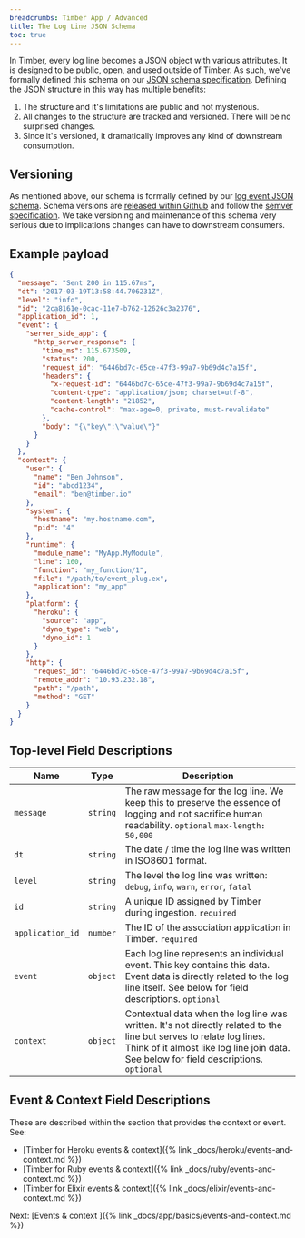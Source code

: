 ```yaml
---
breadcrumbs: Timber App / Advanced
title: The Log Line JSON Schema
toc: true
---
```


In Timber, every log line becomes a JSON object with various attributes. It is designed to be
public, open, and used outside of Timber. As such, we've formally defined this schema on our
[JSON schema specification](https://github.com/timberio/log-event-json-schema). Defining the
JSON structure in this way has multiple benefits:

1. The structure and it's limitations are public and not mysterious.
2. All changes to the structure are tracked and versioned. There will be no surprised changes.
3. Since it's versioned, it dramatically improves any kind of downstream consumption.


## Versioning

As mentioned above, our schema is formally defined by our
[log event JSON schema](https://github.com/timberio/log-event-json-schema).
Schema versions are
[released within Github](https://github.com/timberio/log-event-json-schema/releases)
and follow the [semver specification](http://semver.org/). We take versioning and maintenance
of this schema very serious due to implications changes can have to downstream consumers.


## Example payload

```json
{
  "message": "Sent 200 in 115.67ms",
  "dt": "2017-03-19T13:58:44.706231Z",
  "level": "info",
  "id": "2ca8161e-0cac-11e7-b762-12626c3a2376",
  "application_id": 1,
  "event": {
    "server_side_app": {
      "http_server_response": {
        "time_ms": 115.673509,
        "status": 200,
        "request_id": "6446bd7c-65ce-47f3-99a7-9b69d4c7a15f",
        "headers": {
          "x-request-id": "6446bd7c-65ce-47f3-99a7-9b69d4c7a15f",
          "content-type": "application/json; charset=utf-8",
          "content-length": "21852",
          "cache-control": "max-age=0, private, must-revalidate"
        },
        "body": "{\"key\":\"value\"}"
      }
    }
  },
  "context": {
    "user": {
      "name": "Ben Johnson",
      "id": "abcd1234",
      "email": "ben@timber.io"
    },
    "system": {
      "hostname": "my.hostname.com",
      "pid": "4"
    },
    "runtime": {
      "module_name": "MyApp.MyModule",
      "line": 160,
      "function": "my_function/1",
      "file": "/path/to/event_plug.ex",
      "application": "my_app"
    },
    "platform": {
      "heroku": {
        "source": "app",
        "dyno_type": "web",
        "dyno_id": 1
      }
    },
    "http": {
      "request_id": "6446bd7c-65ce-47f3-99a7-9b69d4c7a15f",
      "remote_addr": "10.93.232.18",
      "path": "/path",
      "method": "GET"
    }
  }
}
```

## Top-level Field Descriptions

Name | Type | Description
-----|------|------------
`message` | `string` | The raw message for the log line. We keep this to preserve the essence of logging and not sacrifice human readability. `optional` `max-length: 50,000`
`dt` | `string` | The date / time the log line was written in ISO8601 format.
`level` | `string` |  The level the log line was written: `debug`, `info`, `warn`, `error`, `fatal`
`id` | `string` | A unique ID assigned by Timber during ingestion. `required`
`application_id` | `number` | The ID of the association application in Timber. `required`
`event` | `object` | Each log line represents an individual event. This key contains this data. Event data is directly related to the log line itself. See below for field descriptions. `optional`
`context` | `object` | Contextual data when the log line was written. It's not directly related to the line but serves to relate log lines. Think of it almost like log line join data. See below for field descriptions. `optional`


## Event & Context Field Descriptions

These are described within the section that provides the context or event. See:

* [Timber for Heroku events & context]({% link _docs/heroku/events-and-context.md %})
* [Timber for Ruby events & context]({% link _docs/ruby/events-and-context.md %})
* [Timber for Elixir events & context]({% link _docs/elixir/events-and-context.md %})


<div class="next">
  Next: [Events & context <i class="fa fa-arrow-circle-right" aria-hidden="true"></i>]({% link _docs/app/basics/events-and-context.md %})
</div>